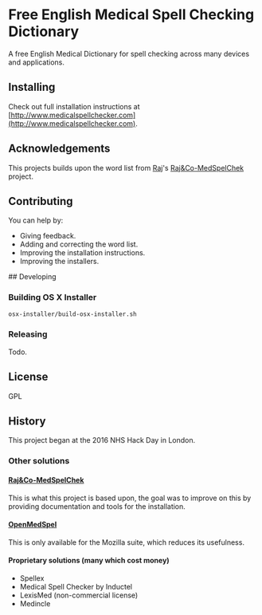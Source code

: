 # Free English Medical Spell Checking Dictionary

A free English Medical Dictionary for spell checking across many devices and applications.

## Installing

Check out full installation instructions at [http://www.medicalspellchecker.com](http://www.medicalspellchecker.com).

## Acknowledgements

This projects builds upon the word list from [Raj](http://rajn.co)'s [Raj&Co-MedSpelChek](http://rajn.co/?p=515) project.

## Contributing

You can help by:

- Giving feedback.
- Adding and correcting the word list.
- Improving the installation instructions.
- Improving the installers.

## Developing

### Building OS X Installer

```sh
osx-installer/build-osx-installer.sh
```

### Releasing

Todo.

## License

GPL

## History

This project began at the 2016 NHS Hack Day in London.

### Other solutions

#### [Raj&Co-MedSpelChek](http://rajn.co/?p=515)

This is what this project is based upon, the goal was to improve on this by
providing documentation and tools for the installation.

#### [OpenMedSpel](http://e-medtools.com/openmedspel.html)

This is only available for the Mozilla suite, which reduces its usefulness.

#### Proprietary solutions (many which cost money)

 - Spellex
 - Medical Spell Checker by Inductel
 - LexisMed (non-commercial license)
 - Medincle
